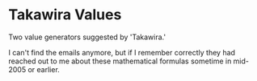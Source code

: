 # Takawira Values

Two value generators suggested by 'Takawira.'

I can't find the emails anymore, but if I remember correctly they had reached out to me about these mathematical formulas sometime in mid-2005 or earlier.
